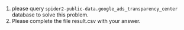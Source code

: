 1. please query `spider2-public-data.google_ads_transparency_center` database to solve this problem.
2. Please complete the file result.csv with your answer.